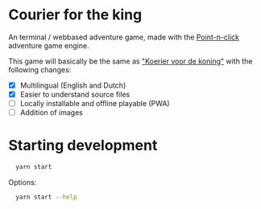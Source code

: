 # Courier for the king

An terminal / webbased adventure game, made with the [Point-n-click](https://github.com/matthijsgroen/point-n-click) adventure game engine.

This game will basically be the same as ["Koerier voor de koning"](https://tekstavontuur.nl) with the following changes:

- [x] Multilingual (English and Dutch)
- [x] Easier to understand source files
- [ ] Locally installable and offline playable (PWA)
- [ ] Addition of images

# Starting development

```sh
  yarn start
```

Options:

```sh
  yarn start --help
```
